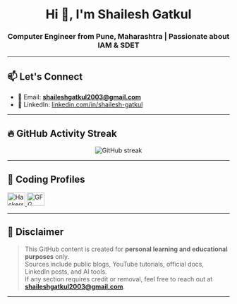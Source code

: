 <h1 align="center">Hi 👋, I'm Shailesh Gatkul</h1>
<h3 align="center">Computer Engineer from Pune, Maharashtra | Passionate about IAM & SDET</h3>

---

## 📫 Let's Connect

- 📧 Email: **shaileshgatkul2003@gmail.com**  
- 💼 LinkedIn: [linkedin.com/in/shailesh-gatkul](https://www.linkedin.com/in/shailesh-gatkul/)

---

## 🔥 GitHub Activity Streak

<p align="center">
  <img src="https://streak-stats.demolab.com?user=shailesh161&hide_total_contributions=true&hide_border=true&theme=highcontrast&ring=ff8c00&fire=ff8c00" alt="GitHub streak" />
</p>




---

## 🧩 Coding Profiles

<p align="left">
  <a href="https://www.hackerrank.com/profile/shaileshgatkul21" target="blank">
    <img src="https://raw.githubusercontent.com/rahuldkjain/github-profile-readme-generator/master/src/images/icons/Social/hackerrank.svg" alt="Hackerrank" height="30" width="40" />
  </a>
  <a href="https://auth.geeksforgeeks.org/user/shaileshgatkul13" target="blank">
    <img src="https://raw.githubusercontent.com/rahuldkjain/github-profile-readme-generator/master/src/images/icons/Social/geeks-for-geeks.svg" alt="GFG" height="30" width="40" />
  </a>
</p>


---


## 📌 Disclaimer

> This GitHub content is created for **personal learning and educational purposes** only.  
> Sources include public blogs, YouTube tutorials, official docs, LinkedIn posts, and AI tools.  
> If any section requires credit or removal, feel free to reach out at **shaileshgatkul2003@gmail.com**.

---

